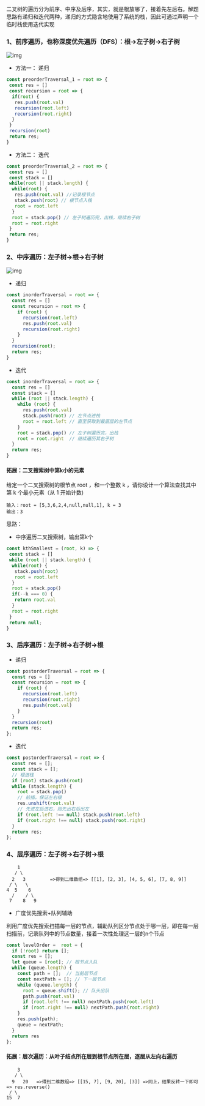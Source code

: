 二叉树的遍历分为前序、中序及后序，其实，就是根放哪了，接着先左后右。解题思路有递归和迭代两种，递归的方式隐含地使用了系统的栈，因此可通过声明一个临时栈使用迭代实现

### 1、前序遍历，也称深度优先遍历（DFS）：根->左子树->右子树

![img](https://oscimg.oschina.net/oscnet/up-5c455299221a4ca0ab6e202662fcb1bfc20.png)

- 方法一： 递归

```javascript
const preorderTraversal_1 = root => {
 const res = []
 const recursion = root => {
  if(root) {
   res.push(root.val)
   recursion(root.left)
   recursion(root.right)
  }
 }
 recursion(root)
 return res;
}
```

- 方法二： 迭代

```javascript
const preorderTraversal_2 = root => {
 const res = []
 const stack = []
 while(root || stack.length) {
  while(root) {
   res.push(root.val) //记录根节点
   stack.push(root) // 根节点入栈
   root = root.left
  }
  root = stack.pop() // 左子树遍历完，出栈，继续右子树
  root = root.right
 }
 return res;
}
```

### 2、中序遍历：左子树->根->右子树

![img](https://oscimg.oschina.net/oscnet/up-13d5d08639cc2dea894eade9b615a54ca20.png)

- 递归

```javascript
const inorderTraversal = root => {
  const res = []
  const recursion = root => {
    if (root) {
      recursion(root.left)
      res.push(root.val)
      recursion(root.right)
    }
  }
  recursion(root);
  return res;
}
```

- 迭代

```javascript
const inorderTraversal = root => {
  const res = []
  const stack = []
  while (root || stack.length) {
    while (root) {
      res.push(root.val)
      stack.push(root) // 左节点进栈
      root = root.left // 直至获取到最底层的左节点
    }
    root = stack.pop() // 左子树遍历完，出栈
    root = root.right  // 继续遍历其右子树
  }
  return res;
}
```

#### 拓展：二叉搜索树中第k小的元素

给定一个二叉搜索树的根节点 root ，和一个整数 k ，请你设计一个算法查找其中第 k 个最小元素（从 1 开始计数)

```
输入：root = [5,3,6,2,4,null,null,1], k = 3
输出：3
```

思路：

- 中序遍历二叉搜索树，输出第k个

```javascript
const kthSmallest = (root, k) => {
 const stack = []
 while (root || stack.length) {
  while(root) {
   stack.push(root)
   root = root.left
  }
  root = stack.pop()
  if(--k === 0) {
   return root.val
  }
  root = root.right
 }
 return null;
}
```

### 3、后序遍历：左子树->右子树->根

- 递归

```javascript
const postorderTraversal = root => {
  const res = []
  const recursion = root => {
    if (root) {
      recursion(root.left)
      recursion(root.right)
      res.push(root.val)
    }
  }
  recursion(root)
  return res;
};
```

- 迭代

```javascript
const postorderTraversal = root => {
  const res = [];
  const stack = [];
  // 根进栈
  if (root) stack.push(root)
  while (stack.length) {
    root = stack.pop()
    // 前插，保证左右根
    res.unshift(root.val)
    // 先进左后进右，则先出右后出左
    if (root.left !== null) stack.push(root.left)
    if (root.right !== null) stack.push(root.right)
  }
  return res;
};
```

### 4、层序遍历：左子树->右子树->根

```
    1
   / \
  2   3         =>得到二维数组=> [[1], [2, 3], [4, 5, 6], [7, 8, 9]]
 / \   \
4  5    6
  /    / \
 7    8   9
```

- 广度优先搜索+队列辅助

利用广度优先搜索扫描每一层的节点，辅助队列区分节点处于哪一层，即在每一层扫描前，记录队列中的节点数量，接着一次性处理这一层的n个节点

```javascript
const levelOrder =  root = {
  if (!root) return [];
  const res = [];
  let queue = [root]; // 根节点入队
  while (queue.length) {
    const path = [];  // 当前层节点
    const nextPath = []; // 下一层节点
    while (queue.length) {
      root = queue.shift(); // 队头出队
      path.push(root.val)
      if (root.left !== null) nextPath.push(root.left)
      if (root.right !== null) nextPath.push(root.right)
    }
    res.push(path);
    queue = nextPath;
  }
  return res
};
```

#### 拓展：层次遍历：从叶子结点所在层到根节点所在层，逐层从左向右遍历

```
    3
   / \
  9   20   =>得到二维数组=> [[15, 7], [9, 20], [3]] =>同上，结果反转一下即可 => res.reverse()
 / \
15  7
```
